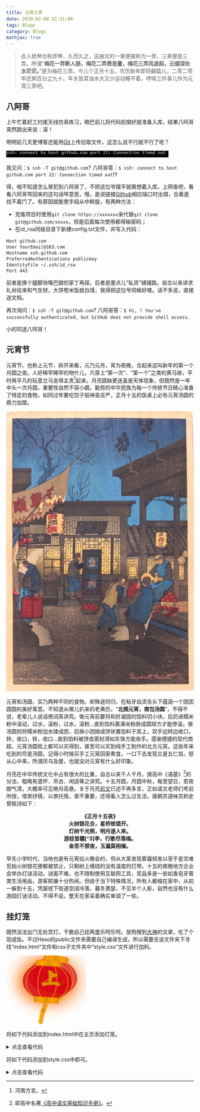 ```yaml
---
title: 元宵三弄
date: 2020-02-08 22:31:04
tags: Blogs
category: Blogs
mathjax: true
---
```

> 古人抚琴也称弄琴，久而久之，这曲文的一章便被称为一弄，三章便是三弄。所谓“**梅花一弄断人肠，梅花二弄费思量，梅花三弄风波起，云烟深处水茫茫。**”是为梅花三弄。今儿个正月十五，农历新年即将翻篇儿，二零二零年还剩百分之九十。年关饭菜油水大又少运动睡不着，啰嗦三件事儿作为元宵三弄吧。

## 八阿哥
上午忙着赶工扫尾天线仿真练习，眼巴前儿将代码拾掇好就准备入库，结果八阿哥突然跳出来说：滚！

明明前几天更博客还能用[Git](https://git-scm.com/downloads)上传拉取文件，这怎么说不行就不行了呢？

![gun](元宵三弄/E1.jpg "滚！")

我又问：`$ ssh -T git@github.com`?
八阿哥答：`$ ssh: connect to host github.com port 22: Connection timed out`!!!

得，咱不知道怎么冒犯到八阿哥了，不把这位爷摆平就甭想着入库。上网查吧，看看八阿哥骂回来的这句话咩意思，哦，是说链接[Github](https://github.com/)相应端口时出错，合着是找不着门了。有原因就能使手段从中斡旋，有两种方法：
+ 克隆项目时使用`git clone https://xxxxxxx`来代替`git clone git@github.com/xxxxx`，但是后面每次使用都得输密码；
+ 在id_rsa同级目录下新建config.txt文件，并写入代码：
```
Host github.com
User YourEmail@163.com
Hostname ssh.github.com
PreferredAuthentications publickey
IdentityFile ~/.ssh/id_rsa
Port 443
```

前者是换个腿脚快嘴巴甜的家丁再探，后者是塞点儿“私货”铺铺路。自古以来讲求礼尚往来和气生财，大饼卷米饭就白馍，我得把这位爷伺候好喽。话不多说，直接送文档。

再次询问：`$ ssh -T git@github.com`?
八阿哥答：`$ Hi, ! You've successfully authenticated, but GitHub does not provide shell access.`

小的叩送八阿哥！

## 元宵节

元宵节，也称上元节，拆开来看，元乃元月，宵为夜晚，合起来这叫新年的第一个月圆之夜。人好稀罕稀罕的物什儿，凡穿上“第一次”、“第一个”之类的黄马褂，平时再平凡的玩意立马变得主贵[^1]起来。月亮圆缺更迭虽是天体现象，但既然是一年中头一次月圆，重要性自然不容小觑。勤劳的中华民族为每一个传统节日精心准备了特定的食物，如同过年要吃饺子般神圣庄严，正月十五的饭桌上必有元宵汤圆的鼎力加盟。

![上世纪的元宵节](元宵三弄/E2.jpg "上个世纪的元宵节")

元宵和汤圆，实乃两种不同的食物，却殊途同归，在粘牙齿烫舌头下蕴涵一个团团圆圆的美好寓意。不知道从哪儿扒来的老黄历，“**北摇元宵，南包汤圆**”，不得不说，老辈儿人说话用词真讲究。做元宵前要将和好凝固的馅料切小块，后扔进糯米粉中滚动，过水，滚粉，过水，滚粉…直到馅料裹满米粉胖成圆球方才能停滚。做汤圆则将糯米粉加水揉成团，后揪小团揣成饼状置馅料于其上，双手边转边收口，转，收口，转，收口…直到馅料被饼皮密封滑如东珠方能收手。感谢便捷的现代商超，元宵汤圆街上都可以买得到，甚至可以买到纯手工制作的北方元宵。这些年来吃到的尽是汤圆，记得小时候买手工元宵回家煮食，一口下去发现又是五仁馅，怒从心中来，所谓厌乌及屋，也就没对元宵有什么好印象。

月亮在中华传统文化中占有很大的比重，自古以来千人千月，按高中《语基》[^2]的分法，粗略有遣怀、吊古、闲适等之讲究。十五月圆，月圆中秋，每至望日，若夜朗气清，大概率可见皓月高悬。关于月亮[前文](https://callmemengmeng.github.io/2019/09/13/%E6%9C%88%E5%9C%86%E4%BB%B2%E7%A7%8B%E6%9C%88%E9%A5%BC%E8%8A%82/)已述不再多言，正如语文老师们考前所授，借景抒情，以景托情，景不重要，还得看人怎么过生活。唐朝苏道味苏刺史曾赋诗如下：

<center><b>《正月十五夜》</b></center>
<center><b>火树银花合，星桥铁锁开。</b></center>
<center><b>灯树千光照，明月逐人来。</b></center>
<center><b>游妓皆穠[^3]李，行歌尽落梅。</b></center>
<center><b>金吾不禁夜，玉漏莫相催。</b></center>

早先小学时代，当地也是有元宵焰火晚会的，但从大家发现雾霾频发以至于星空难觅始火树银花便都被禁止，只剩树上缠绕的没有温度的灯带。十五的夜晚地方企业会举办灯谜活动，谜面不难，也不限制使用互联网工具，奖品多是一些如香皂牙膏类生活用品，游客熙攘十分热闹。但由于当下特殊情况，所有人都缩在家中，从初一躲到十五，凭窗视下街道空阔冷落，暮冬萧瑟，不见半个人影，自然也没有什么游园灯谜活动。不得不说，整天在家呆着确实单调了一些。

## 挂灯笼

既然没法出门无处赏灯，干脆自己挂两盏乐呵乐呵。放狗搜到[大神](https://www.xgboke.com/2338.html)的文章，吃了个现成饭。不过Hexo的public文件夹需要自己编译生成，所以需要去该文件夹下寻找“index.html”文件和css子文件夹中“style.css”文件进行加料。

![Laterns](元宵三弄/latern.gif "Laterns")

将如下代码添加到index.html中在主页添加灯笼。
<details>
<summary>点击查看代码</summary>

```
<!-- 灯笼1 -->
<div class="deng-box">
	<div class="deng">
		<div class="xian"></div>
		<div class="deng-a">
			<div class="deng-b"><div class="deng-t">元</div></div>
		</div>
		<div class="shui shui-a"><div class="shui-c"></div><div class="shui-b"></div></div>
	</div>
</div>
 
<!-- 灯笼2 -->
<div class="deng-box1">
	<div class="deng">
		<div class="xian"></div>
		<div class="deng-a">
			<div class="deng-b"><div class="deng-t">上</div></div>
		</div>
		<div class="shui shui-a"><div class="shui-c"></div><div class="shui-b"></div></div>
	</div>
<\div>
```
</details>

将如下代码添加到style.css中即可。
<details>
<summary>点击查看代码</summary>

```
.deng-box {
	position: fixed;
	top: -40px;
	right: -20px;
	z-index: 999;
}
 
.deng-box1 {
	position: fixed;
	top: -30px;
	right: 10px;
	z-index: 999;
}
 
.deng-box1 .deng {
	position: relative;
	width: 120px;
	height: 90px;
	margin: 50px;
	background: #d8000f;
	background: rgba(216, 0, 15, 0.8);
	border-radius: 50% 50%;
	-webkit-transform-origin: 50% -100px;
	-webkit-animation: swing 5s infinite ease-in-out;
	box-shadow: -5px 5px 30px 4px rgba(252, 144, 61, 1);
}
 
.deng {
	position: relative;
	width: 120px;
	height: 90px;
	margin: 50px;
	background: #d8000f;
	background: rgba(216, 0, 15, 0.8);
	border-radius: 50% 50%;
	-webkit-transform-origin: 50% -100px;
	-webkit-animation: swing 3s infinite ease-in-out;
	box-shadow: -5px 5px 50px 4px rgba(250, 108, 0, 1);
}
 
.deng-a {
	width: 100px;
	height: 90px;
	background: #d8000f;
	background: rgba(216, 0, 15, 0.1);
	margin: 12px 8px 8px 8px;
	border-radius: 50% 50%;
	border: 2px solid #dc8f03;
}
 
.deng-b {
	width: 45px;
	height: 90px;
	background: #d8000f;
	background: rgba(216, 0, 15, 0.1);
	margin: -4px 8px 8px 26px;
	border-radius: 50% 50%;
	border: 2px solid #dc8f03;
}
 
.xian {
	position: absolute;
	top: -20px;
	left: 60px;
	width: 2px;
	height: 20px;
	background: #dc8f03;
}
 
.shui-a {
	position: relative;
	width: 5px;
	height: 20px;
	margin: -5px 0 0 59px;
	-webkit-animation: swing 4s infinite ease-in-out;
	-webkit-transform-origin: 50% -45px;
	background: #ffa500;
	border-radius: 0 0 5px 5px;
}
 
.shui-b {
	position: absolute;
	top: 14px;
	left: -2px;
	width: 10px;
	height: 10px;
	background: #dc8f03;
	border-radius: 50%;
}
 
.shui-c {
	position: absolute;
	top: 18px;
	left: -2px;
	width: 10px;
	height: 35px;
	background: #ffa500;
	border-radius: 0 0 0 5px;
}
 
.deng:before {
	position: absolute;
	top: -7px;
	left: 29px;
	height: 12px;
	width: 60px;
	content: " ";
	display: block;
	z-index: 999;
	border-radius: 5px 5px 0 0;
	border: solid 1px #dc8f03;
	background: #ffa500;
	background: linear-gradient(to right, #dc8f03, #ffa500, #dc8f03, #ffa500, #dc8f03);
}
 
.deng:after {
	position: absolute;
	bottom: -7px;
	left: 10px;
	height: 12px;
	width: 60px;
	content: " ";
	display: block;
	margin-left: 20px;
	border-radius: 0 0 5px 5px;
	border: solid 1px #dc8f03;
	background: #ffa500;
	background: linear-gradient(to right, #dc8f03, #ffa500, #dc8f03, #ffa500, #dc8f03);
}
 
.deng-t {
	font-family: 华文行楷,Arial,Lucida Grande,Tahoma,sans-serif;
	font-size: 3.2rem;
	color: #dc8f03;
	font-weight: bold;
	line-height: 85px;
	text-align: center;
}
 
.night .deng-t, 
.night .deng-box, 
.night .deng-box1 {
	background: transparent !important;
}
 
@-moz-keyframes swing {
	0% {
		-moz-transform: rotate(-10deg)
	}
 
	50% {
		-moz-transform: rotate(10deg)
	}
 
	100% {
		-moz-transform: rotate(-10deg)
	}
}
 
@-webkit-keyframes swing {
	0% {
		-webkit-transform: rotate(-10deg)
	}
 
	50% {
		-webkit-transform: rotate(10deg)
	}
 
	100% {
		-webkit-transform: rotate(-10deg)
	}
}
```
</details>

[^1]: 河南方言。
[^2]: 即高中名著[《高中语文基础知识手册》](https://item.jd.com/12511943.html)。
[^3]: nong，四声，[“秾”的繁体字](https://baike.baidu.com/item/%E7%A9%A0)。